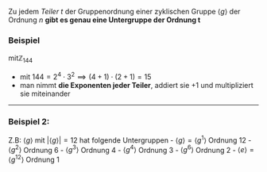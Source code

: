Zu jedem *Teiler* $t$ der Gruppenordnung einer zyklischen Gruppe $\langle g \rangle$ der Ordnung $n$ **gibt es genau eine Untergruppe der Ordnung t**

### Beispiel 
mit$\mathbb{Z}_{144}$
- mit $144=2^{4} \cdot 3^{2} \implies (4+1) \cdot (2+1)=15$
- man nimmt **die Exponenten jeder Teiler**, addiert sie +1 und multipliziert sie miteinander

---
### Beispiel 2:

Z.B: $\langle g \rangle \text{ mit } |\langle g \rangle|=12$ hat folgende Untergruppen 
	- $\langle g \rangle =\langle g^{1} \rangle$ Ordnung 12
	- $\langle g^{2} \rangle$ Ordnung 6
	- $\langle g^{3} \rangle$ Ordnung 4
	- $\langle g^{4} \rangle$ Ordnung 3
	- $\langle g^{6} \rangle$ Ordnung 2
	- $\langle e \rangle=\langle g^{12} \rangle$ Ordnung 1